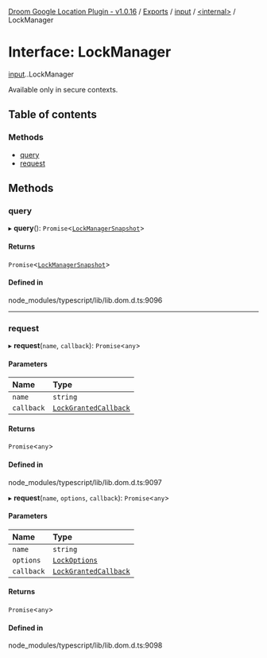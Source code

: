 [Droom Google Location Plugin - v1.0.16](../README.md) / [Exports](../modules.md) / [input](../modules/input.md) / [<internal\>](../modules/input._internal_.md) / LockManager

# Interface: LockManager

[input](../modules/input.md).[<internal>](../modules/input._internal_.md).LockManager

Available only in secure contexts.

## Table of contents

### Methods

- [query](input._internal_.LockManager.md#query)
- [request](input._internal_.LockManager.md#request)

## Methods

### query

▸ **query**(): `Promise`<[`LockManagerSnapshot`](input._internal_.LockManagerSnapshot.md)\>

#### Returns

`Promise`<[`LockManagerSnapshot`](input._internal_.LockManagerSnapshot.md)\>

#### Defined in

node_modules/typescript/lib/lib.dom.d.ts:9096

___

### request

▸ **request**(`name`, `callback`): `Promise`<`any`\>

#### Parameters

| Name | Type |
| :------ | :------ |
| `name` | `string` |
| `callback` | [`LockGrantedCallback`](input._internal_.LockGrantedCallback.md) |

#### Returns

`Promise`<`any`\>

#### Defined in

node_modules/typescript/lib/lib.dom.d.ts:9097

▸ **request**(`name`, `options`, `callback`): `Promise`<`any`\>

#### Parameters

| Name | Type |
| :------ | :------ |
| `name` | `string` |
| `options` | [`LockOptions`](input._internal_.LockOptions.md) |
| `callback` | [`LockGrantedCallback`](input._internal_.LockGrantedCallback.md) |

#### Returns

`Promise`<`any`\>

#### Defined in

node_modules/typescript/lib/lib.dom.d.ts:9098
